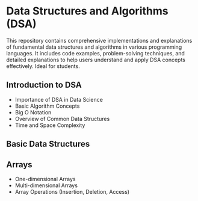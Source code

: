 # Data Structures and Algorithms (DSA)
This repository contains comprehensive implementations and explanations of fundamental data structures and algorithms in various programming languages. It includes code examples, problem-solving techniques, and detailed explanations to help users understand and apply DSA concepts effectively. Ideal for students.

## Introduction to DSA

* Importance of DSA in Data Science
* Basic Algorithm Concepts
* Big O Notation
* Overview of Common Data Structures
* Time and Space Complexity

## Basic Data Structures

## Arrays
* One-dimensional Arrays
* Multi-dimensional Arrays 
* Array Operations (Insertion, Deletion, Access)